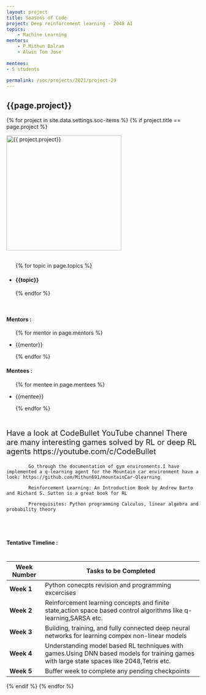 ```yaml
---
layout: project
title: Seasons of Code
project: Deep reinforcement learning - 2048 AI
topics:
    - Machine Learning
mentors:
    - P.Mithun Balram
    - Alwin Tom Jose     
    
mentees:
- 5 students   
    
permalink: /soc/projects/2021/project-29
---
```


<h2 class="display1 m-3 p-3 text-center">{{page.project}}</h2>

{% for project in site.data.settings.soc-items %}
{% if project.title == page.project %}
<div>
    <img src="{{ site.baseurl }}/{{ project.image }}"  width = "300" height="300" alt="{{ project.project}}" class="border rounded img-soc">
</div>
<div>
    <br>
    <ul>
        {% for topic in page.topics %}
        <li><h4 class="text-primary text-center">{{topic}}</h4></li>
        {% endfor %}
    </ul>
    <br>
    <h4 class="display3  ">Mentors :</h4> 
    <ul>
        {% for mentor in page.mentors %}
        <li><p class="lead">{{mentor}}</p></li>
        {% endfor %}
    </ul>
    <h4 class="display3  ">Mentees :</h4> 
    <ul>
        {% for mentee in page.mentees %}
        <li><p class="lead">{{mentee}}</p></li>
        {% endfor %}
    </ul>
</div>
<div>
    <p class="display3" style = "font-size:20px;" >
        <br>
            Have a look at CodeBullet YouTube channel There are many interesting games solved by RL or deep RL agents https://youtube.com/c/CodeBullet

            Go through the documentation of gym environments.I have implemented a q-learning agent for the Mountain car environment have a look: https://github.com/Mithun691/mountainCar-Qlearning

            Reinforcement Learning: An Introduction Book by Andrew Barto and Richard S. Sutton is a great book for RL

            Prerequisites: Python programming Calculus, linear algebra and probability theory
<br>
</div>
<div>
    <h4 class="display3" style="margin:40px 0px 40px 0px;">Tentative Timeline :</h4>
    <table class="table table-striped"> 
  <thead>
    <tr>
      <th>Week Number</th>
      <th>Tasks to be Completed</th>
    </tr>
  </thead>
  <tbody>
    <tr>
      <td><strong>Week 1</strong></td>
      <td>Python conecpts revision and programming excercises</td>
    </tr>
    <tr>
      <td><strong>Week 2</strong></td>
      <td>Reinforcement learning concepts and finite state,action space based control algorithms like q-learning,SARSA etc.</td>
    </tr>
    <tr>
      <td><strong>Week 3</strong></td>
      <td>Building, training, and fully connected deep neural networks for learning compex non-linear models</td>
    </tr>
    <tr>
      <td><strong>Week 4</strong></td>
      <td>Understanding model based RL techniques with games.Using DNN based models for training games with large state spaces like 2048,Tetris etc.</td>
    </tr>
    <tr>
      <td><strong>Week 5</strong></td>
      <td>Buffer week to complete any pending checkpoints</td>
    </tr>
  </tbody>
</table>
</div>
{% endif %}
{% endfor %}


